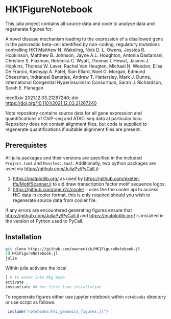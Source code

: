 # HK1FigureNotebook

This julia project contains all source data and code to analyse data and regenerate figures for:



A novel disease mechanism leading to the expression of a disallowed gene in the pancreatic beta-cell identified by non-coding, regulatory mutations controlling HK1
Matthew N. Wakeling, Nick D. L. Owens, Jessica R. Hopkinson, Matthew B. Johnson, Jayne A.L. Houghton, Antonia Dastamani, Christine S. Flaxman, Rebecca C. Wyatt, Thomas I. Hewat, Jasmin J. Hopkins, Thomas W. Laver, Rachel Van Heugten, Michael N. Weedon, Elisa De Franco, Kashyap A. Patel, Sian Ellard, Noel G. Morgan, Edmund Cheesman, Indraneel Banerjee, Andrew T. Hattersley, Mark J. Dunne, International Congenital Hyperinsulinism Consortium, Sarah J. Richardson, Sarah E. Flanagan

medRxiv 2021.12.03.21267240; doi: https://doi.org/10.1101/2021.12.03.21267240


Note repository contains source data for all gene expression and quantifications of ChIP-seq and ATAC-seq data at particular locu. Repository does not contain alignment files, but code is supplied to regenerate quantifications if suitable alignment files are present.

## Prerequistes
All julia packages and their versions are specified in the included `Project.toml` and `Manifest.toml`. Additionally, two python packages are used via https://github.com/JuliaPy/PyCall.jl:

  1. https://matplotlib.org/ as used by https://github.com/exeter-tfs/MotifScanner.jl to aid draw transcription factor motif sequence logos.
  2. https://github.com/open2c/cooler - uses the the cooler api to access HiC data in cooler format, this is only required should you wish to regenerate source data from cooler file.

If any errors are encountered generating figures ensure that https://github.com/JuliaPy/PyCall.jl and https://matplotlib.org/ is installed in the version of Python used to PyCall.


## Installation
```bash
git clone https://github.com/owensnick/HK1FigureNotebook.jl
cd HK1FigureNotebook.jl
julia
```
Within julia activiate the local 
```julia
] # to enter into Pkg mode
activate .
instantiate ## for first time installation
```
To regenerate figures either use jupyter notebook within `notebooks` directory or use script as follows:
```julia
 include("notebooks/hk1_genomics_figures.jl")
 ```
